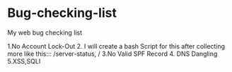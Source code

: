 # Bug-checking-list
My web bug checking list

1.No Account Lock-Out
2. I will create a bash Script for this after collecting more like this::: /server-status, /
3.No Valid SPF Record
4. DNS Dangling
5.XSS,SQLI 
